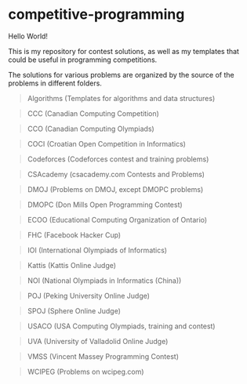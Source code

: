 competitive-programming
===========

Hello World!

This is my repository for contest solutions, as well as my templates that could be useful
in programming competitions.

The solutions for various problems are organized by the source of the problems in different
folders.

> Algorithms (Templates for algorithms and data structures)

> CCC (Canadian Computing Competition)

> CCO (Canadian Computing Olympiads)

> COCI (Croatian Open Competition in Informatics)

> Codeforces (Codeforces contest and training problems)

> CSAcademy (csacademy.com Contests and Problems)

> DMOJ (Problems on DMOJ, except DMOPC problems)

> DMOPC (Don Mills Open Programming Contest)

> ECOO (Educational Computing Organization of Ontario)

> FHC (Facebook Hacker Cup)

> IOI (International Olympiads of Informatics)

> Kattis (Kattis Online Judge)

> NOI (National Olympiads in Informatics (China))

> POJ (Peking University Online Judge)

> SPOJ (Sphere Online Judge)

> USACO (USA Computing Olympiads, training and contest)

> UVA (University of Valladolid Online Judge)

> VMSS (Vincent Massey Programming Contest)

> WCIPEG (Problems on wcipeg.com)
